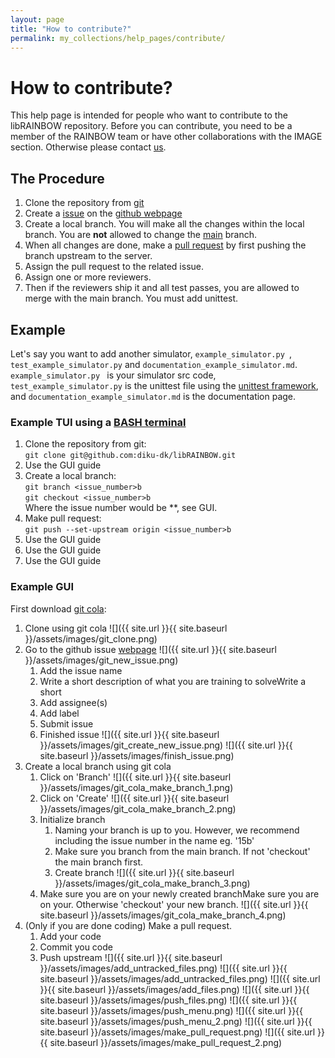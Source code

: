 ```yaml
---
layout: page
title: "How to contribute?"
permalink: my_collections/help_pages/contribute/
---
```

# How to contribute?
This help page is intended for people who want to contribute to the libRAINBOW repository. 
Before you can contribute, you need to be a member of the RAINBOW team or have other 
collaborations with the IMAGE section. Otherwise please contact 
[us](https://di.ku.dk/Ansatte/forskere/?pure=da/persons/566411). 

## The Procedure
1. Clone the repository from [git](https://github.com/diku-dk/libRAINBOW/tree/main)
2. Create a [issue](https://docs.github.com/en/issues) on the [github webpage](https://github.com/diku-dk/libRAINBOW/issues)
3. Create a local branch. You will make all the changes within the local branch. 
You are **not** allowed to change the [main](https://github.com/diku-dk/libRAINBOW/tree/main) branch.
4. When all changes are done, make a [pull request](https://docs.github.com/en/pull-requests/collaborating-with-pull-requests/proposing-changes-to-your-work-with-pull-requests/about-pull-requests) by first pushing the branch upstream to the server. 
5. Assign the pull request to the related issue. 
6. Assign one or more reviewers.
7. Then if the reviewers ship it and all test passes, you are allowed to merge with the main branch. You must
add unittest.

## Example
Let's say you want to add another simulator, ```example_simulator.py ```, ```test_example_simulator.py``` 
and ```documentation_example_simulator.md```. ```example_simulator.py ``` is 
your simulator src code, ```test_example_simulator.py``` is the unittest file using the [unittest framework](https://docs.python.org/3/library/unittest.html), 
and ```documentation_example_simulator.md``` is the documentation page.  

### Example TUI using a [BASH terminal](https://en.wikipedia.org/wiki/Bash_(Unix_shell))
1. Clone the repository from git:\
`git clone git@github.com:diku-dk/libRAINBOW.git`
2. Use the GUI guide
3. Create a local branch:\
`git branch <issue_number>b`\
`git checkout <issue_number>b` \
Where the issue number would be **, see GUI.
4. Make pull request: \
`git push --set-upstream origin <issue_number>b` 
5. Use the GUI guide
6. Use the GUI guide
7. Use the GUI guide

### Example GUI
First download [git cola](https://git-cola.github.io/):
1. Clone using git cola ![]({{ site.url }}{{ site.baseurl }}/assets/images/git_clone.png)
2. Go to the github issue [webpage](https://github.com/diku-dk/libRAINBOW/issues)
    ![]({{ site.url }}{{ site.baseurl }}/assets/images/git_new_issue.png) 
    1. Add the issue name
    2. Write a short description of what you are training to solveWrite a short 
    3. Add assignee(s)
    4. Add label
    5. Submit issue
    6. Finished issue
    ![]({{ site.url }}{{ site.baseurl }}/assets/images/git_create_new_issue.png)
    ![]({{ site.url }}{{ site.baseurl }}/assets/images/finish_issue.png)
3. Create a local branch using git cola
    1. Click on 'Branch'
    ![]({{ site.url }}{{ site.baseurl }}/assets/images/git_cola_make_branch_1.png)
    2. Click on 'Create'
    ![]({{ site.url }}{{ site.baseurl }}/assets/images/git_cola_make_branch_2.png)
    3. Initialize branch 
        1. Naming your branch is up to you. However, we recommend including the issue number in the name eg.
           '15b'  
        2. Make sure you branch from the main branch. If not 'checkout' the main branch first. 
        3. Create branch 
        ![]({{ site.url }}{{ site.baseurl }}/assets/images/git_cola_make_branch_3.png)
    4. Make sure you are on your newly created branchMake sure you are on your. Otherwise 'checkout' your
       new branch. 
    ![]({{ site.url }}{{ site.baseurl }}/assets/images/git_cola_make_branch_4.png)
4. (Only if you are done coding) Make a pull request.
    1. Add your code
    2. Commit you code
    3. Push upstream
    ![]({{ site.url }}{{ site.baseurl }}/assets/images/add_untracked_files.png)
    ![]({{ site.url }}{{ site.baseurl }}/assets/images/add_untracked_files.png)
    ![]({{ site.url }}{{ site.baseurl }}/assets/images/add_files.png)
    ![]({{ site.url }}{{ site.baseurl }}/assets/images/push_files.png)
    ![]({{ site.url }}{{ site.baseurl }}/assets/images/push_menu.png)
    ![]({{ site.url }}{{ site.baseurl }}/assets/images/push_menu_2.png)
    ![]({{ site.url }}{{ site.baseurl }}/assets/images/make_pull_request.png)
    ![]({{ site.url }}{{ site.baseurl }}/assets/images/make_pull_request_2.png)
 
